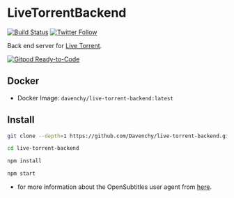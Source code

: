 # LiveTorrentBackend

[![Build Status](https://travis-ci.org/Davenchy/live-torrent-backend.svg?branch=master)](https://travis-ci.org/Davenchy/live-torrent-backend)
[![Twitter Follow](https://img.shields.io/twitter/follow/fadi_davenchy?style=social)](https://twitter.com/fadi_davenchy?ref_src=twsrc%5Etfw)

Back end server for [Live Torrent](https://github.com/Davenchy/live-torrent).

[![Gitpod Ready-to-Code](https://img.shields.io/badge/Gitpod-Ready--to--Code-blue?logo=gitpod)](https://gitpod.io/#https://github.com/Davenchy/live-torrent-backend) 


## Docker

- Docker Image: `davenchy/live-torrent-backend:latest`

## Install

```bash
git clone --depth=1 https://github.com/Davenchy/live-torrent-backend.git

cd live-torrent-backend

npm install

npm start
```

- for more information about the OpenSubtitles user agent from [here](https://trac.opensubtitles.org/projects/opensubtitles/wiki/DevReadFirst).
